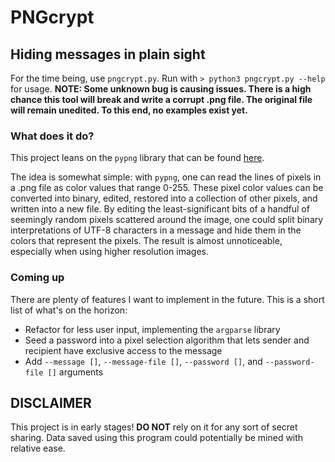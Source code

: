 # PNGcrypt
## Hiding messages in plain sight
For the time being, use `pngcrypt.py`. Run with `> python3 pngcrypt.py --help` for usage. **NOTE: Some unknown bug is causing issues. There is a high chance this tool will break and write a corrupt .png file. The original file will remain unedited. To this end, no examples exist yet.**


### What does it do?
This project leans on the `pypng` library that can be found [here](https://pypi.org/project/pypng/).

The idea is somewhat simple: with `pypng`, one can read the lines of pixels in a .png file as color values that range 0-255. These pixel color values can be converted into binary, edited, restored into a collection of other pixels, and written into a new file. By editing the least-significant bits of a handful of seemingly random pixels scattered around the image, one could split binary interpretations of UTF-8 characters in a message and hide them in the colors that represent the pixels. The result is almost unnoticeable, especially when using higher resolution images.


### Coming up
There are plenty of features I want to implement in the future. This is a short list of what's on the horizon:
- Refactor for less user input, implementing the `argparse` library
- Seed a password into a pixel selection algorithm that lets sender and recipient have exclusive access to the message
- Add `--message []`, `--message-file []`, `--password []`, and `--password-file []` arguments


## DISCLAIMER
This project is in early stages! **DO NOT** rely on it for any sort of secret sharing. Data saved using this program could potentially be mined with relative ease.
